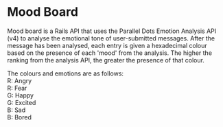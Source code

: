 # Mood Board

Mood board is a Rails API that uses the Parallel Dots Emotion Analysis API (v4) to analyse the emotional tone of user-submitted messages. After the message has been analysed, each entry is given a hexadecimal colour based on the presence of each 'mood' from the analysis. The higher the ranking from the analysis API, the greater the presence of that colour.

The colours and emotions are as follows:  
R: Angry  
R: Fear  
G: Happy  
G: Excited  
B: Sad  
B: Bored  
